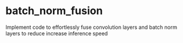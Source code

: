 # batch_norm_fusion
Implement code to effortlessly fuse convolution layers and batch norm layers to reduce increase inference speed
